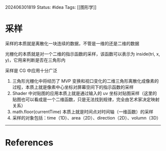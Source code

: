 202406301819
Status: #idea
Tags: [[图形学]]
# 采样
采样的本质就是离散化一块连续的数据，不管是一维的还是二维的数据

光栅化的本质就是对一个二维的指示函数的采样，该函数可以表示为
inside(tri, x, y)，它用来判断是否在三角形内

采样是 CG 中应用十分广泛
1. 三角形光栅化中将经历了 MVP 变换和视口变化的二维三角形离散化成像素的过程，本质上就是像素中心坐标对屏幕空间下的指示函数的采样
2. Shader 中对贴图的应用本质上就是通过输入的 uv 坐标对贴图采样（这里的贴图也可以看成是一个二维函数，只是无法找到规律，完全由艺术家决定映射关系）
3. math.floor(currentTime) 本质上就是时间点对时间轴（一维函数）的采样
4. 采样的对象包括：time（1D）、area（2D）、direction（2D）、volumn（3D）

---
# References
